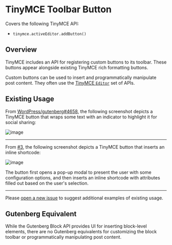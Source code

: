# TinyMCE Toolbar Button

Covers the following TinyMCE API:

* `tinymce.activeEditor.addButton()`

## Overview

TinyMCE includes an API for registering custom buttons to its toolbar. These buttons appear alongside existing TinyMCE rich formatting buttons.

Custom buttons can be used to insert and programmatically manipulate post content. They often use the [TinyMCE `Editor`](tinymce-editor.md) set of APIs.

## Existing Usage

From [WordPress/gutenberg#4658](https://github.com/WordPress/gutenberg/issues/4658), the following screenshot depicts a TinyMCE button that wraps some text with an indicator to highlight it for social sharing:

![image](https://user-images.githubusercontent.com/36432/40311746-908a81e8-5cc5-11e8-86ac-cec699732f8f.png)

---

From [#3](https://github.com/danielbachhuber/gutenberg-migration-guide/issues/3), the following screenshot depicts a TinyMCE button that inserts an inline shortcode:

![image](https://user-images.githubusercontent.com/36432/40312359-890990d8-5cc7-11e8-8f89-2275004795ad.png)

The button first opens a pop-up modal to present the user with some configuration options, and then inserts an inline shortcode with attributes filled out based on the user's selection.

---

Please [open a new issue](https://github.com/danielbachhuber/gutenberg-migration-guide/issues) to suggest additional examples of existing usage.

## Gutenberg Equivalent

While the Gutenberg Block API provides UI for inserting block-level elements, there are no Gutenberg equivalents for customizing the block toolbar or programmatically manipulating post content.
